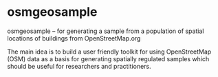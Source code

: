 # osmgeosample
osmgeosample – for generating a sample from a population of spatial locations of buildings from OpenStreetMap.org

The main idea is to build a user friendly toolkit for using OpenStreetMap (OSM) data as a basis for generating spatially regulated samples which should be useful for researchers and practitioners. 
